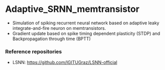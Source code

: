 # Adaptive_SRNN_memtransistor
- Simulation of spiking recurrent neural network based on adaptive leaky integrate-and-fire neuron on memtransistors.
- Gradient update based on spike timing dependent plasticity (STDP) and Backpropagation through time (BPTT)

### Reference repositories
- LSNN: https://github.com/IGITUGraz/LSNN-official

